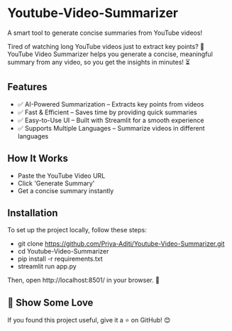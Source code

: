 # Youtube-Video-Summarizer
A smart tool to generate concise summaries from YouTube videos!

Tired of watching long YouTube videos just to extract key points? 🤯
YouTube Video Summarizer helps you generate a concise, meaningful summary from any video, so you get the insights in minutes! ⏳

## Features
- ✅ AI-Powered Summarization – Extracts key points from videos
- ✅ Fast & Efficient – Saves time by providing quick summaries
- ✅ Easy-to-Use UI – Built with Streamlit for a smooth experience
- ✅ Supports Multiple Languages – Summarize videos in different languages

## How It Works
- Paste the YouTube Video URL
- Click 'Generate Summary'
- Get a concise summary instantly

## Installation
To set up the project locally, follow these steps:
- git clone https://github.com/Priya-Aditi/Youtube-Video-Summarizer.git
- cd Youtube-Video-Summarizer
- pip install -r requirements.txt
- streamlit run app.py

Then, open http://localhost:8501/ in your browser. 🎉

## 🌟 Show Some Love
If you found this project useful, give it a ⭐ on GitHub! 😊
